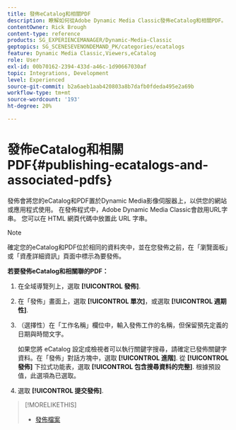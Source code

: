 ```yaml
---
title: 發佈eCatalog和相關PDF
description: 瞭解如何從Adobe Dynamic Media Classic發佈eCatalog和相關PDF。
contentOwner: Rick Brough
content-type: reference
products: SG_EXPERIENCEMANAGER/Dynamic-Media-Classic
geptopics: SG_SCENESEVENONDEMAND_PK/categories/ecatalogs
feature: Dynamic Media Classic,Viewers,eCatalog
role: User
exl-id: 00b70162-2394-433d-a46c-1d90667030af
topic: Integrations, Development
level: Experienced
source-git-commit: b2a6aeb1aab420803a8b7dafb0fdeda495e2a69b
workflow-type: tm+mt
source-wordcount: '193'
ht-degree: 20%

---
```


# 發佈eCatalog和相關PDF{#publishing-ecatalogs-and-associated-pdfs}

發佈會將您的eCatalog和PDF置於Dynamic Media影像伺服器上，以供您的網站或應用程式使用。 在發佈程式中，Adobe Dynamic Media Classic會啟用URL字串。 您可以在 HTML 網頁代碼中放置此 URL 字串。

>[!NOTE]
>
>確定您的eCatalog和PDF位於相同的資料夾中，並在您發佈之前，在「瀏覽面板」或「資產詳細資訊」頁面中標示為要發佈。

**若要發佈eCatalog和相關聯的PDF：**

1. 在全域導覽列上，選取 **[!UICONTROL 發佈]**.
1. 在「發佈」畫面上，選取 **[!UICONTROL 單次]**，或選取 **[!UICONTROL 週期性]**.
1. （選擇性）在「工作名稱」欄位中，輸入發佈工作的名稱，但保留預先定義的日期與時間文字。

   如果您將 eCatalog 設定成檢視者可以執行關鍵字搜尋，請確定已發佈關鍵字資料。在「發佈」對話方塊中，選取 **[!UICONTROL 進階]**. 從 **[!UICONTROL 發佈]** 下拉式功能表，選取 **[!UICONTROL 包含搜尋資料的完整]**. 根據預設值，此選項為已選取。

1. 選取 **[!UICONTROL 提交發佈]**.

>[!MORELIKETHIS]
>
>* [發佈檔案](publishing-files.md)
